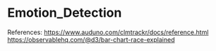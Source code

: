 # Emotion_Detection



References:
https://www.auduno.com/clmtrackr/docs/reference.html
https://observablehq.com/@d3/bar-chart-race-explained
